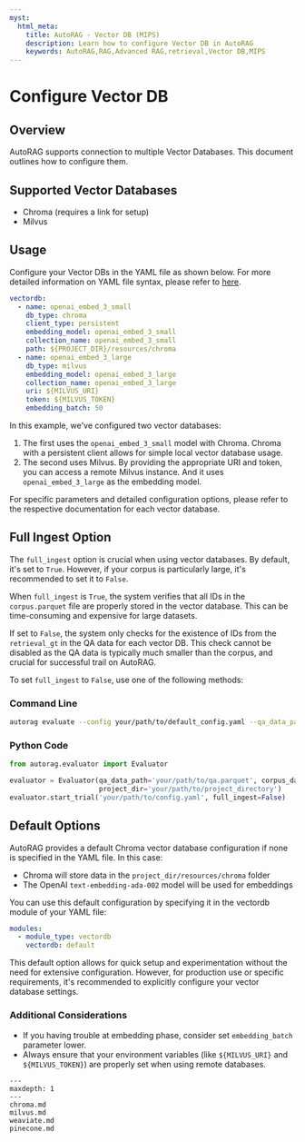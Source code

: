 ```yaml
---
myst:
  html_meta:
    title: AutoRAG - Vector DB (MIPS)
    description: Learn how to configure Vector DB in AutoRAG
    keywords: AutoRAG,RAG,Advanced RAG,retrieval,Vector DB,MIPS
---
```


# Configure Vector DB

## Overview

AutoRAG supports connection to multiple Vector Databases. This document outlines how to configure them.

## Supported Vector Databases

- Chroma (requires a link for setup)
- Milvus

## Usage

Configure your Vector DBs in the YAML file as shown below. For more detailed information on YAML file syntax, please refer to [here](https://docs.auto-rag.com/optimization/custom_config.html).

```yaml
vectordb:
  - name: openai_embed_3_small
    db_type: chroma
    client_type: persistent
    embedding_model: openai_embed_3_small
    collection_name: openai_embed_3_small
    path: ${PROJECT_DIR}/resources/chroma
  - name: openai_embed_3_large
    db_type: milvus
    embedding_model: openai_embed_3_large
    collection_name: openai_embed_3_large
    uri: ${MILVUS_URI}
    token: ${MILVUS_TOKEN}
    embedding_batch: 50
```

In this example, we've configured two vector databases:

1. The first uses the `openai_embed_3_small` model with Chroma. Chroma with a persistent client allows for simple local vector database usage.
2. The second uses Milvus. By providing the appropriate URI and token, you can access a remote Milvus instance. And it uses `openai_embed_3_large` as the embedding model.

For specific parameters and detailed configuration options, please refer to the respective documentation for each vector database.

## Full Ingest Option

The `full_ingest` option is crucial when using vector databases. By default, it's set to `True`. However, if your corpus is particularly large, it's recommended to set it to `False`.

When `full_ingest` is `True`, the system verifies that all IDs in the `corpus.parquet` file are properly stored in the vector database. This can be time-consuming and expensive for large datasets.

If set to `False`, the system only checks for the existence of IDs from the `retrieval_gt` in the QA data for each vector DB. This check cannot be disabled as the QA data is typically much smaller than the corpus, and crucial for successful trail on AutoRAG.

To set `full_ingest` to `False`, use one of the following methods:

### Command Line

```bash
autorag evaluate --config your/path/to/default_config.yaml --qa_data_path your/path/to/qa.parquet --corpus_data_path your/path/to/corpus.parquet --project_dir ./your/project/directory --full_ingest False
```

### Python Code

```python
from autorag.evaluator import Evaluator

evaluator = Evaluator(qa_data_path='your/path/to/qa.parquet', corpus_data_path='your/path/to/corpus.parquet',
                      project_dir='your/path/to/project_directory')
evaluator.start_trial('your/path/to/config.yaml', full_ingest=False)
```

## Default Options

AutoRAG provides a default Chroma vector database configuration if none is specified in the YAML file. In this case:

- Chroma will store data in the `project_dir/resources/chroma` folder
- The OpenAI `text-embedding-ada-002` model will be used for embeddings

You can use this default configuration by specifying it in the vectordb module of your YAML file:

```yaml
modules:
  - module_type: vectordb
    vectordb: default
```

This default option allows for quick setup and experimentation without the need for extensive configuration. However, for production use or specific requirements, it's recommended to explicitly configure your vector database settings.

### Additional Considerations

- If you having trouble at embedding phase, consider set `embedding_batch` parameter lower.
- Always ensure that your environment variables (like `${MILVUS_URI}` and `${MILVUS_TOKEN}`) are properly set when using remote databases.


```{toctree}
---
maxdepth: 1
---
chroma.md
milvus.md
weaviate.md
pinecone.md
```
